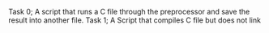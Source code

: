 Task 0; A script that runs a C file through the preprocessor and save the result into another file.
Task 1; A Script that compiles C file but does not link
